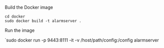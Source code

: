 
Build the Docker image

```
cd docker
sudo docker build -t alarmserver .
```

Run the image

`sudo docker run -p 9443:8111 -it -v /host/path/config:/config alarmserver
